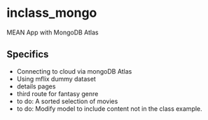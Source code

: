 # inclass_mongo
 MEAN App with MongoDB Atlas

## Specifics
- Connecting to cloud via mongoDB Atlas
- Using mflix dummy dataset 
- details pages
- third route for fantasy genre
- to do: A sorted selection of movies 
- to do: Modify model to include content not in the class example.
